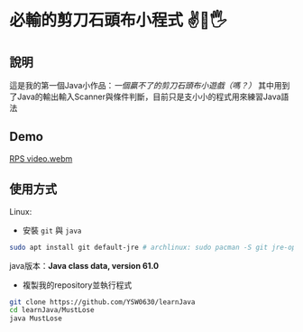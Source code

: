 # 必輸的剪刀石頭布小程式 ✌👊🖐

## 說明

這是我的第一個Java小作品：*一個贏不了的剪刀石頭布小遊戲（嗎？）* 其中用到了Java的輸出輸入Scanner與條件判斷，目前只是支小小的程式用來練習Java語法

## Demo

[RPS video.webm](https://github.com/YSW0630/learnJava/assets/95664509/1d49b3a4-fb3c-4510-bcbe-3455023bd42e)

## 使用方式

Linux:

+ 安裝 ```git``` 與 ```java```
``` bash
sudo apt install git default-jre # archlinux: sudo pacman -S git jre-openjdk
```

java版本：**Java class data, version 61.0**

+ 複製我的repository並執行程式
``` bash
git clone https://github.com/YSW0630/learnJava
cd learnJava/MustLose
java MustLose
```
